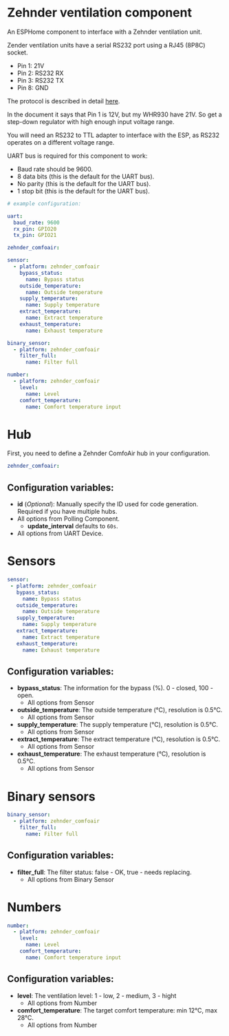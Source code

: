 # Zehnder ventilation component

An ESPHome component to interface with a Zehnder ventilation unit.

Zender ventilation units have a serial RS232 port using a RJ45 (8P8C) socket.
  * Pin 1: 21V
  * Pin 2: RS232 RX
  * Pin 3: RS232 TX
  * Pin 8: GND

The protocol is described in detail [here](http://www.see-solutions.de/sonstiges/Protokollbeschreibung_ComfoAir.pdf).

In the document it says that Pin 1 is 12V, but my WHR930 have 21V. So get a step-down regulator with high enough input voltage range.

You will need an RS232 to TTL adapter to interface with the ESP, as RS232 operates on a different voltage range.

UART bus is required for this component to work:
 * Baud rate should be 9600.
 * 8 data bits (this is the default for the UART bus).
 * No parity (this is the default for the UART bus).
 * 1 stop bit (this is the default for the UART bus).

```yaml
# example configuration:

uart:
  baud_rate: 9600
  rx_pin: GPIO20
  tx_pin: GPIO21

zehnder_comfoair:

sensor:
  - platform: zehnder_comfoair
    bypass_status:
      name: Bypass status
    outside_temperature:
      name: Outside temperature
    supply_temperature:
      name: Supply temperature
    extract_temperature:
      name: Extract temperature
    exhaust_temperature:
      name: Exhaust temperature

binary_sensor:
  - platform: zehnder_comfoair
    filter_full:
      name: Filter full

number:
  - platform: zehnder_comfoair
    level:
      name: Level
    comfort_temperature:
      name: Comfort temperature input
```

# Hub

First, you need to define a Zehnder ComfoAir hub in your configuration.
```yaml
zehnder_comfoair:
```

## Configuration variables:
  * **id** (*Optional*): Manually specify the ID used for code generation. Required if you have multiple hubs.
  * All options from Polling Component.
    * **update_interval** defaults to `60s`.
  * All options from UART Device.

# Sensors

 ```yaml
sensor:
  - platform: zehnder_comfoair
    bypass_status:
      name: Bypass status
    outside_temperature:
      name: Outside temperature
    supply_temperature:
      name: Supply temperature
    extract_temperature:
      name: Extract temperature
    exhaust_temperature:
      name: Exhaust temperature
 ```

## Configuration variables:
  * **bypass_status**: The information for the bypass (%). 0 - closed, 100 - open.
    * All options from Sensor
  * **outside_temperature**: The outside temperature (°C), resolution is 0.5°C.
    * All options from Sensor
  * **supply_temperature**: The supply temperature (°C), resolution is 0.5°C.
    * All options from Sensor
  * **extract_temperature**: The extract temperature (°C), resolution is 0.5°C.
    * All options from Sensor
  * **exhaust_temperature**: The exhaust temperature (°C), resolution is 0.5°C.
    * All options from Sensor

# Binary sensors
```yaml
binary_sensor:
  - platform: zehnder_comfoair
    filter_full:
      name: Filter full
```

## Configuration variables:
  * **filter_full**: The filter status: false - OK, true - needs replacing.
    * All options from Binary Sensor

# Numbers
```yaml
number:
  - platform: zehnder_comfoair
    level:
      name: Level
    comfort_temperature:
      name: Comfort temperature input
```

## Configuration variables:
  * **level**: The ventilation level: 1 - low, 2 - medium, 3 - hight
    * All options from Number
  * **comfort_temperature**: The target comfort temperature: min 12°C, max 28°C.
    * All options from Number
